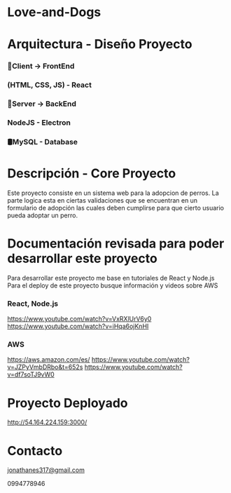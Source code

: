 # Love-and-Dogs

# Arquitectura - Diseño Proyecto

### :open_file_folder:Client → FrontEnd 
### (HTML, CSS, JS) - React

### :open_file_folder:Server → BackEnd 
### NodeJS - Electron

### :oil_drum:MySQL - Database

# Descripción - Core Proyecto

Este proyecto consiste en un sistema web para la adopcion de perros. La parte logica esta en ciertas
validaciones que se encuentran en un formulario de adopción las cuales deben cumplirse para que cierto 
usuario pueda adoptar un perro.

# Documentación revisada para poder desarrollar este proyecto
Para desarrollar este proyecto me base en tutoriales de React y Node.js
Para el deploy de este proyecto busque información y videos sobre AWS

### React, Node.js
https://www.youtube.com/watch?v=VxRXlUrV6y0
https://www.youtube.com/watch?v=iHqa6ojKnHI

### AWS
https://aws.amazon.com/es/
https://www.youtube.com/watch?v=JZPyVmbDRbo&t=652s
https://www.youtube.com/watch?v=df7soTJ9vW0

# Proyecto Deployado

http://54.164.224.159:3000/

# Contacto
jonathanes317@gmail.com

0994778946







